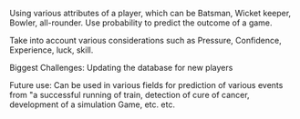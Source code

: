 Using various attributes of a player, which can be Batsman, Wicket keeper, Bowler, all-rounder. Use probability to predict the outcome of a game.

Take into account various considerations such as Pressure, Confidence, Experience, luck, skill.

Biggest Challenges: Updating the database for new players

Future use: Can be used in various fields for prediction of various events from "a successful running of train, detection of cure of cancer, development of a simulation Game, etc. etc.